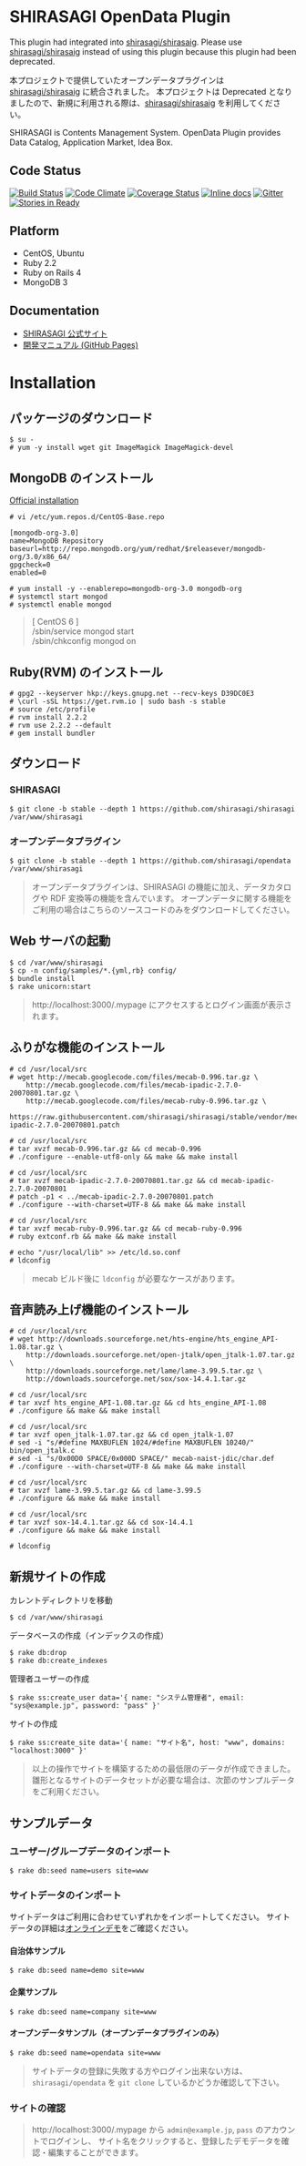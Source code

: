 SHIRASAGI OpenData Plugin
=========

This plugin had integrated into [shirasagi/shirasaig](https://github.com/shirasagi/shirasagi).
Please use [shirasagi/shirasaig](https://github.com/shirasagi/shirasagi) instead of using this plugin because this plugin had been deprecated.

本プロジェクトで提供していたオープンデータプラグインは [shirasagi/shirasaig](https://github.com/shirasagi/shirasagi) に統合されました。
本プロジェクトは Deprecated となりましたので、新規に利用される際は、[shirasagi/shirasaig](https://github.com/shirasagi/shirasagi) を利用してください。


SHIRASAGI is Contents Management System.
OpenData Plugin provides Data Catalog, Application Market, Idea Box.

Code Status
-----------

[![Build Status](https://travis-ci.org/shirasagi/opendata.svg?branch=master)](https://travis-ci.org/shirasagi/opendata)
[![Code Climate](https://codeclimate.com/github/shirasagi/opendata/badges/gpa.svg)](https://codeclimate.com/github/shirasagi/opendata)
[![Coverage Status](https://coveralls.io/repos/shirasagi/opendata/badge.png)](https://coveralls.io/r/shirasagi/opendata)
[![Inline docs](http://inch-ci.org/github/shirasagi/opendata.png?branch=master)](http://inch-ci.org/github/shirasagi/opendata)
[![Gitter](https://badges.gitter.im/Join%20Chat.svg)](https://gitter.im/shirasagi/shirasagi?utm_source=badge&utm_medium=badge&utm_campaign=pr-badge&utm_content=badge)
[![Stories in Ready](https://badge.waffle.io/shirasagi/opendata.svg?label=ready&title=Ready)](http://waffle.io/shirasagi/opendata)

Platform
--------

- CentOS, Ubuntu
- Ruby 2.2
- Ruby on Rails 4
- MongoDB 3

Documentation
-------------

- [SHIRASAGI 公式サイト](http://ss-proj.org/)
- [開発マニュアル (GitHub Pages)](http://shirasagi.github.io/)

Installation
============

## パッケージのダウンロード

```
$ su -
# yum -y install wget git ImageMagick ImageMagick-devel
```

## MongoDB のインストール

[Official installation](http://docs.mongodb.org/manual/installation/)

```
# vi /etc/yum.repos.d/CentOS-Base.repo
```

```
[mongodb-org-3.0]
name=MongoDB Repository
baseurl=http://repo.mongodb.org/yum/redhat/$releasever/mongodb-org/3.0/x86_64/
gpgcheck=0
enabled=0
```

```
# yum install -y --enablerepo=mongodb-org-3.0 mongodb-org
# systemctl start mongod
# systemctl enable mongod
```

> [ CentOS 6 ]<br />
> /sbin/service mongod start<br />
> /sbin/chkconfig mongod on<br />

## Ruby(RVM) のインストール

```
# gpg2 --keyserver hkp://keys.gnupg.net --recv-keys D39DC0E3
# \curl -sSL https://get.rvm.io | sudo bash -s stable
# source /etc/profile
# rvm install 2.2.2
# rvm use 2.2.2 --default
# gem install bundler
```

## ダウンロード

### SHIRASAGI

```
$ git clone -b stable --depth 1 https://github.com/shirasagi/shirasagi /var/www/shirasagi
```

### オープンデータプラグイン

```
$ git clone -b stable --depth 1 https://github.com/shirasagi/opendata /var/www/shirasagi
```

> オープンデータプラグインは、SHIRASAGI の機能に加え、データカタログや RDF 変換等の機能を含んでいます。
> オープンデータに関する機能をご利用の場合はこちらのソースコードのみをダウンロードしてください。

## Web サーバの起動

```
$ cd /var/www/shirasagi
$ cp -n config/samples/*.{yml,rb} config/
$ bundle install
$ rake unicorn:start
```

> http://localhost:3000/.mypage にアクセスするとログイン画面が表示されます。

## ふりがな機能のインストール

```
# cd /usr/local/src
# wget http://mecab.googlecode.com/files/mecab-0.996.tar.gz \
    http://mecab.googlecode.com/files/mecab-ipadic-2.7.0-20070801.tar.gz \
    http://mecab.googlecode.com/files/mecab-ruby-0.996.tar.gz \
    https://raw.githubusercontent.com/shirasagi/shirasagi/stable/vendor/mecab/mecab-ipadic-2.7.0-20070801.patch

# cd /usr/local/src
# tar xvzf mecab-0.996.tar.gz && cd mecab-0.996
# ./configure --enable-utf8-only && make && make install

# cd /usr/local/src
# tar xvzf mecab-ipadic-2.7.0-20070801.tar.gz && cd mecab-ipadic-2.7.0-20070801
# patch -p1 < ../mecab-ipadic-2.7.0-20070801.patch
# ./configure --with-charset=UTF-8 && make && make install

# cd /usr/local/src
# tar xvzf mecab-ruby-0.996.tar.gz && cd mecab-ruby-0.996
# ruby extconf.rb && make && make install

# echo "/usr/local/lib" >> /etc/ld.so.conf
# ldconfig
```

> mecab ビルド後に `ldconfig` が必要なケースがあります。

## 音声読み上げ機能のインストール

```
# cd /usr/local/src
# wget http://downloads.sourceforge.net/hts-engine/hts_engine_API-1.08.tar.gz \
    http://downloads.sourceforge.net/open-jtalk/open_jtalk-1.07.tar.gz \
    http://downloads.sourceforge.net/lame/lame-3.99.5.tar.gz \
    http://downloads.sourceforge.net/sox/sox-14.4.1.tar.gz

# cd /usr/local/src
# tar xvzf hts_engine_API-1.08.tar.gz && cd hts_engine_API-1.08
# ./configure && make && make install

# cd /usr/local/src
# tar xvzf open_jtalk-1.07.tar.gz && cd open_jtalk-1.07
# sed -i "s/#define MAXBUFLEN 1024/#define MAXBUFLEN 10240/" bin/open_jtalk.c
# sed -i "s/0x00D0 SPACE/0x000D SPACE/" mecab-naist-jdic/char.def
# ./configure --with-charset=UTF-8 && make && make install

# cd /usr/local/src
# tar xvzf lame-3.99.5.tar.gz && cd lame-3.99.5
# ./configure && make && make install

# cd /usr/local/src
# tar xvzf sox-14.4.1.tar.gz && cd sox-14.4.1
# ./configure && make && make install

# ldconfig
```

## 新規サイトの作成

カレントディレクトリを移動

```
$ cd /var/www/shirasagi
```

データベースの作成（インデックスの作成）

```
$ rake db:drop
$ rake db:create_indexes
```

管理者ユーザーの作成

```
$ rake ss:create_user data='{ name: "システム管理者", email: "sys@example.jp", password: "pass" }'
```

サイトの作成

```
$ rake ss:create_site data='{ name: "サイト名", host: "www", domains: "localhost:3000" }'
```

> 以上の操作でサイトを構築するための最低限のデータが作成できました。
> 雛形となるサイトのデータセットが必要な場合は、次節のサンプルデータをご利用ください。

## サンプルデータ

### ユーザー/グループデータのインポート

```
$ rake db:seed name=users site=www
```

### サイトデータのインポート

サイトデータはご利用に合わせていずれかをインポートしてください。
サイトデータの詳細は[オンラインデモ](http://www.ss-proj.org/download/demo.html)をご確認ください。

#### 自治体サンプル

```
$ rake db:seed name=demo site=www
```

#### 企業サンプル

```
$ rake db:seed name=company site=www
```

#### オープンデータサンプル（オープンデータプラグインのみ）

```
$ rake db:seed name=opendata site=www
```

> サイトデータの登録に失敗する方やログイン出来ない方は、
> `shirasagi/opendata` を `git clone` しているかどうか確認して下さい。

### サイトの確認

> http://localhost:3000/.mypage から `admin@example.jp`, `pass` のアカウントでログインし、
サイト名をクリックすると、登録したデモデータを確認・編集することができます。
